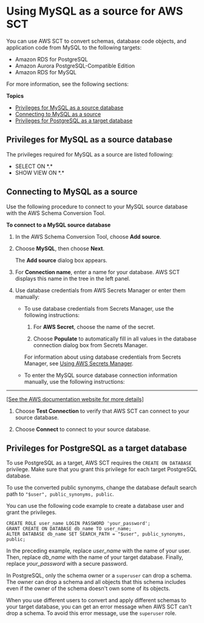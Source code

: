 # Using MySQL as a source for AWS SCT<a name="CHAP_Source.MySQL"></a>

You can use AWS SCT to convert schemas, database code objects, and application code from MySQL to the following targets: 
+ Amazon RDS for PostgreSQL
+ Amazon Aurora PostgreSQL\-Compatible Edition
+ Amazon RDS for MySQL

For more information, see the following sections:

**Topics**
+ [Privileges for MySQL as a source database](#CHAP_Source.MySQL.Permissions)
+ [Connecting to MySQL as a source](#CHAP_Source.MySQL.Connecting)
+ [Privileges for PostgreSQL as a target database](#CHAP_Source.MySQL.ConfigurePostgreSQL)

## Privileges for MySQL as a source database<a name="CHAP_Source.MySQL.Permissions"></a>

The privileges required for MySQL as a source are listed following: 
+ SELECT ON \*\.\* 
+ SHOW VIEW ON \*\.\* 

## Connecting to MySQL as a source<a name="CHAP_Source.MySQL.Connecting"></a>

Use the following procedure to connect to your MySQL source database with the AWS Schema Conversion Tool\. 

**To connect to a MySQL source database**

1. In the AWS Schema Conversion Tool, choose **Add source**\. 

1. Choose **MySQL**, then choose **Next**\.

   The **Add source** dialog box appears\.

1. For **Connection name**, enter a name for your database\. AWS SCT displays this name in the tree in the left panel\. 

1. Use database credentials from AWS Secrets Manager or enter them manually:
   + To use database credentials from Secrets Manager, use the following instructions:

     1. For **AWS Secret**, choose the name of the secret\.

     1. Choose **Populate** to automatically fill in all values in the database connection dialog box from Secrets Manager\.

     For information about using database credentials from Secrets Manager, see [Using AWS Secrets Manager](CHAP_UserInterface.md#CHAP_UserInterface.SecretsManager)\.
   + To enter the MySQL source database connection information manually, use the following instructions:  
****    
[\[See the AWS documentation website for more details\]](http://docs.aws.amazon.com/SchemaConversionTool/latest/userguide/CHAP_Source.MySQL.html)

1. Choose **Test Connection** to verify that AWS SCT can connect to your source database\. 

1. Choose **Connect** to connect to your source database\.

## Privileges for PostgreSQL as a target database<a name="CHAP_Source.MySQL.ConfigurePostgreSQL"></a>

To use PostgreSQL as a target, AWS SCT requires the `CREATE ON DATABASE` privilege\. Make sure that you grant this privilege for each target PostgreSQL database\.

To use the converted public synonyms, change the database default search path to `"$user", public_synonyms, public`\.

You can use the following code example to create a database user and grant the privileges\.

```
CREATE ROLE user_name LOGIN PASSWORD 'your_password';
GRANT CREATE ON DATABASE db_name TO user_name;
ALTER DATABASE db_name SET SEARCH_PATH = "$user", public_synonyms, public;
```

In the preceding example, replace *user\_name* with the name of your user\. Then, replace *db\_name* with the name of your target database\. Finally, replace *your\_password* with a secure password\.

In PostgreSQL, only the schema owner or a `superuser` can drop a schema\. The owner can drop a schema and all objects that this schema includes even if the owner of the schema doesn't own some of its objects\.

When you use different users to convert and apply different schemas to your target database, you can get an error message when AWS SCT can't drop a schema\. To avoid this error message, use the `superuser` role\. 